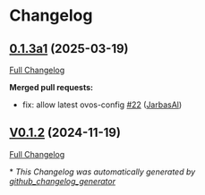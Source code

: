 # Changelog

## [0.1.3a1](https://github.com/OpenVoiceOS/ovos-PHAL-plugin-ipgeo/tree/0.1.3a1) (2025-03-19)

[Full Changelog](https://github.com/OpenVoiceOS/ovos-PHAL-plugin-ipgeo/compare/V0.1.2...0.1.3a1)

**Merged pull requests:**

- fix: allow latest ovos-config [\#22](https://github.com/OpenVoiceOS/ovos-PHAL-plugin-ipgeo/pull/22) ([JarbasAl](https://github.com/JarbasAl))

## [V0.1.2](https://github.com/OpenVoiceOS/ovos-PHAL-plugin-ipgeo/tree/V0.1.2) (2024-11-19)

[Full Changelog](https://github.com/OpenVoiceOS/ovos-PHAL-plugin-ipgeo/compare/0.1.2...V0.1.2)



\* *This Changelog was automatically generated by [github_changelog_generator](https://github.com/github-changelog-generator/github-changelog-generator)*
